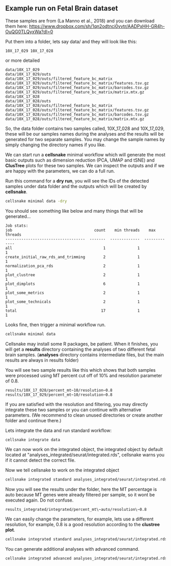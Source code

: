 Example run on Fetal Brain dataset 
----------------------------------
These samples are from  (La Manno et al., 2018) and you can download them here: https://www.dropbox.com/sh/1qn2odtnci0vvtr/AADPxHH-GR4h-OuQG0TLQyxWa?dl=0

Put them into a folder, lets say data/ and they will look like this:

```
10X_17_029 10X_17_028
```

or more detailed
```
data/10X_17_029
data/10X_17_029/outs
data/10X_17_029/outs/filtered_feature_bc_matrix
data/10X_17_029/outs/filtered_feature_bc_matrix/features.tsv.gz
data/10X_17_029/outs/filtered_feature_bc_matrix/barcodes.tsv.gz
data/10X_17_029/outs/filtered_feature_bc_matrix/matrix.mtx.gz
data/10X_17_028
data/10X_17_028/outs
data/10X_17_028/outs/filtered_feature_bc_matrix
data/10X_17_028/outs/filtered_feature_bc_matrix/features.tsv.gz
data/10X_17_028/outs/filtered_feature_bc_matrix/barcodes.tsv.gz
data/10X_17_028/outs/filtered_feature_bc_matrix/matrix.mtx.gz
```

So, the data folder contains two samples called, 10X_17_028 and 10X_17_029, these will be our samples names during the analyses and the results will be generated for two separate samples. You may change the sample names by simply changing the directory names if you like. 

We can start run a __cellsnake__ minimal workflow which will generate the most basic outputs such as dimension reduction (PCA, UMAP and tSNE) and __ClusTree__ plots for these two samples. We can inspect the outputs and if we are happy with the parameters, we can do a full run.

Run this command for a __dry run__, you will see the IDs of the detected samples under data folder and the outputs which will be created by __cellsnake__.
```bash
cellsnake minimal data -dry
```

You should see something like below and many things that will be generated...
```
Job stats:
job                                    count    min threads    max threads
-----------------------------------  -------  -------------  -------------
all                                        1              1              1
create_initial_raw_rds_and_trimming        2              1              1
normalization_pca_rds                      2              1              1
plot_clustree                              2              1              1
plot_dimplots                              6              1              1
plot_some_metrics                          2              1              1
plot_some_technicals                       2              1              1
total                                     17              1              1
```

Looks fine, then trigger a minimal workflow run. 

```bash
cellsnake minimal data
```

Cellsnake may install some R packages, be patient. When it finishes, you will get a __results__ directory containing the analyses of two different fetal brain samples.
(__analyses__ directory contains intermediate files, but the main results are always in results folder)

You will see two sample results like this which shows that both samples were processed using MT percent cut off of 10% and resolution parameter of 0.8. 
```
results/10X_17_028/percent_mt~10/resolution~0.8
results/10X_17_029/percent_mt~10/resolution~0.8
```
If you are satisfied with the resolution and filtering, you may directly integrate these two samples or you can continue with alternative parameters. (We recommend to clean unused directories or create another folder and continue there.)


Lets integrate the data and run standard workflow:

```bash
cellsnake integrate data
```

We can now work on the integrated object, the integrated object by default located at "analyses_integrated/seurat/integrated.rds", cellsnake warns you if it cannot detect the correct file.

Now we tell cellsnake to work on the integrated object

```bash
cellsnake integrated standard analyses_integrated/seurat/integrated.rds
```


Now you will see the results under the folder, here the MT percentage is auto because MT genes were already filtered per sample, so it wont be executed again. Do not confuse.

```
results_integrated/integrated/percent_mt\~auto/resolution\~0.8
```


We can easily change the parameters, for example, lets use a different resolution, for example, 0.8 is a good resolution according to the __clustree plot__.

```bash
cellsnake integrated standard analyses_integrated/seurat/integrated.rds --resolution 0.8
```


You can generate additional analyses with advanced command.

```bash
cellsnake integrated advanced analyses_integrated/seurat/integrated.rds --resolution 0.8
```
